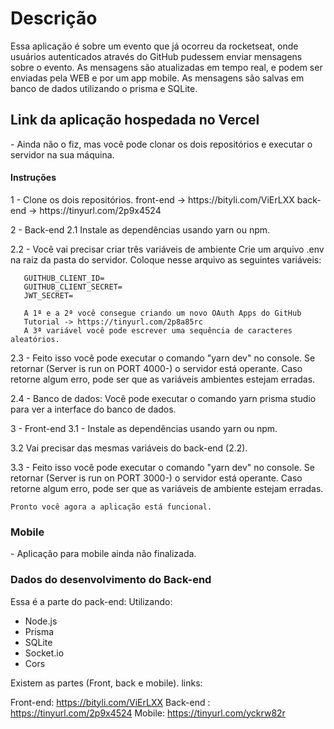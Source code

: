 <h1> Descrição </h1>
Essa aplicação é sobre um evento que já ocorreu da rocketseat, onde usuários autenticados através do
GitHub pudessem enviar mensagens sobre o evento. As mensagens são atualizadas em tempo real, e podem ser enviadas
pela WEB e por um app mobile. 
As mensagens são salvas em banco de dados utilizando o prisma e SQLite.

<h2> Link da aplicação hospedada no Vercel </h2>
- Ainda não o fiz, mas você pode clonar os dois repositórios e executar o servidor na sua máquina.

<h4> Instruções </h4>
1 - Clone os dois repositórios.
 front-end -> https://bityli.com/ViErLXX
 back-end  -> https://tinyurl.com/2p9x4524

2 - Back-end
 2.1 Instale as dependências usando yarn ou npm.
 
 2.2 - Você vai precisar criar três variáveis de ambiente
       Crie um arquivo .env na raiz da pasta do servidor.
       Coloque nesse arquivo as seguintes variáveis:

       GUITHUB_CLIENT_ID=
       GUITHUB_CLIENT_SECRET=
       JWT_SECRET=

       A 1ª e a 2ª você consegue criando um novo OAuth Apps do GitHub 
       Tutorial -> https://tinyurl.com/2p8a85rc 
       A 3ª variável você pode escrever uma sequência de caracteres aleatórios.

 2.3 - Feito isso você pode executar o comando "yarn dev" no console.
       Se retornar (Server is run on PORT 4000-) o servidor está operante.
       Caso retorne algum erro, pode ser que as variáveis ambientes estejam erradas.

 2.4 - Banco de dados:  Você pode executar o comando yarn prisma studio para ver a interface do banco de dados.

3 - Front-end
 3.1 - Instale as dependências usando yarn ou npm.

 3.2 Vai precisar das mesmas variáveis do back-end (2.2).

 3.3 - Feito isso você pode executar o comando "yarn dev" no console.
       Se retornar (Server is run on PORT 3000-) o servidor está operante.
       Caso retorne algum erro, pode ser que as variáveis de ambiente estejam erradas.

    Pronto você agora a aplicação está funcional.

<h3> Mobile </h3>
- Aplicação para mobile ainda não finalizada.

<h3> Dados do desenvolvimento do Back-end </h3>

Essa é a parte do pack-end:
 Utilizando:
 - Node.js
 - Prisma
 - SQLite
 - Socket.io
 - Cors

Existem as partes (Front, back e mobile).
links:

Front-end: https://bityli.com/ViErLXX
Back-end : https://tinyurl.com/2p9x4524
Mobile:      https://tinyurl.com/yckrw82r
